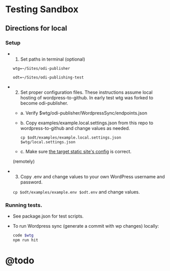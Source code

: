 # Testing Sandbox

## Directions for local

### Setup

- 1. Set paths in terminal (optional)

  `wtg=~/Sites/odi-publisher`

  `odt=~/Sites/odi-publishing-test`

- 2. Set proper configuration files.
     These instructions assume local hosting of wordpress-to-github. In early test wtg was forked to become odi-publisher.

  - a. Verify $wtg/odi-publisher/WordpressSync/endpoints.json

  - b. Copy examples/example.local.settings.json from this repo to wordpress-to-github and change values as needed.

    `cp $odt/examples/example.local.settings.json $wtg/local.settings.json`

  - c. Make sure [the target static site's config](https://github.com/cagov/odi-publishing-11ty-sandbox/blob/main/wordpress/config/wordpress-to-github.config.json) is correct.

  (remotely)

- 3. Copy .env and change values to your own WordPress username and password.

  `cp $odt/examples/example.env $odt.env` and change values.

### Running tests.

- See package.json for test scripts.
- To run Wordpress sync (generate a commit with wp changes) locally:

  ```bash
  code $wtg
  npm run hit
  ```

# @todo

